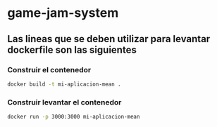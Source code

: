 # game-jam-system

## Las lineas que se deben utilizar para levantar dockerfile son las siguientes

### Construir el contenedor
```bash
docker build -t mi-aplicacion-mean .
```

### Construir levantar el contenedor
```bash
docker run -p 3000:3000 mi-aplicacion-mean
```


